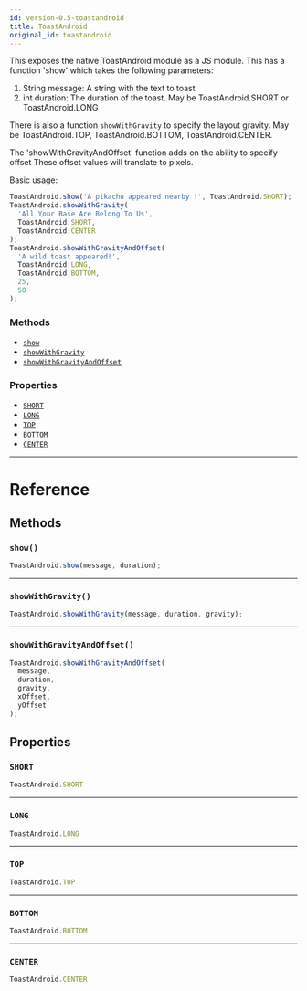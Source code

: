 ```yaml
---
id: version-0.5-toastandroid
title: ToastAndroid
original_id: toastandroid
---
```


This exposes the native ToastAndroid module as a JS module. This has a function 'show' which takes the following parameters:

1. String message: A string with the text to toast
2. int duration: The duration of the toast. May be ToastAndroid.SHORT or ToastAndroid.LONG

There is also a function `showWithGravity` to specify the layout gravity. May be ToastAndroid.TOP, ToastAndroid.BOTTOM, ToastAndroid.CENTER.

The 'showWithGravityAndOffset' function adds on the ability to specify offset These offset values will translate to pixels.

Basic usage:

```javascript
ToastAndroid.show('A pikachu appeared nearby !', ToastAndroid.SHORT);
ToastAndroid.showWithGravity(
  'All Your Base Are Belong To Us',
  ToastAndroid.SHORT,
  ToastAndroid.CENTER
);
ToastAndroid.showWithGravityAndOffset(
  'A wild toast appeared!',
  ToastAndroid.LONG,
  ToastAndroid.BOTTOM,
  25,
  50
);
```

### Methods

* [`show`](toastandroid.md#show)
* [`showWithGravity`](toastandroid.md#showwithgravity)
* [`showWithGravityAndOffset`](toastandroid.md#showwithgravityandoffset)

### Properties

* [`SHORT`](toastandroid.md#short)
* [`LONG`](toastandroid.md#long)
* [`TOP`](toastandroid.md#top)
* [`BOTTOM`](toastandroid.md#bottom)
* [`CENTER`](toastandroid.md#center)

---

# Reference

## Methods

### `show()`

```javascript
ToastAndroid.show(message, duration);
```

---

### `showWithGravity()`

```javascript
ToastAndroid.showWithGravity(message, duration, gravity);
```

---

### `showWithGravityAndOffset()`

```javascript
ToastAndroid.showWithGravityAndOffset(
  message,
  duration,
  gravity,
  xOffset,
  yOffset
);
```

## Properties

### `SHORT`

```javascript
ToastAndroid.SHORT
```

---

### `LONG`

```javascript
ToastAndroid.LONG
```

---

### `TOP`

```javascript
ToastAndroid.TOP
```

---

### `BOTTOM`

```javascript
ToastAndroid.BOTTOM
```

---

### `CENTER`

```javascript
ToastAndroid.CENTER
```
